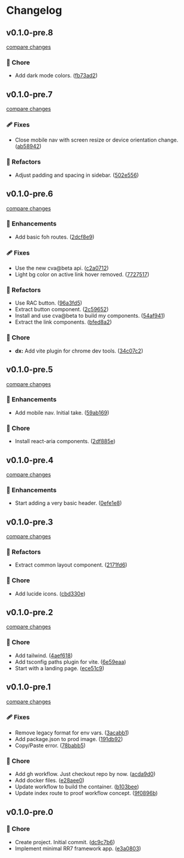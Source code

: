 # Changelog


## v0.1.0-pre.8

[compare changes](https://github.com/haus23/tipprunde/compare/v0.1.0-pre.7...v0.1.0-pre.8)

### 🏡 Chore

- Add dark mode colors. ([fb73ad2](https://github.com/haus23/tipprunde/commit/fb73ad2))

## v0.1.0-pre.7

[compare changes](https://github.com/haus23/tipprunde/compare/v0.1.0-pre.6...v0.1.0-pre.7)

### 🩹 Fixes

- Close mobile nav with screen resize or device orientation change. ([ab58942](https://github.com/haus23/tipprunde/commit/ab58942))

### 💅 Refactors

- Adjust padding and spacing in sidebar. ([502e556](https://github.com/haus23/tipprunde/commit/502e556))

## v0.1.0-pre.6

[compare changes](https://github.com/haus23/tipprunde/compare/v0.1.0-pre.5...v0.1.0-pre.6)

### 🚀 Enhancements

- Add basic foh routes. ([2dcf8e9](https://github.com/haus23/tipprunde/commit/2dcf8e9))

### 🩹 Fixes

- Use the new cva@beta api. ([c2a0712](https://github.com/haus23/tipprunde/commit/c2a0712))
- Light bg color on active link hover removed. ([7727517](https://github.com/haus23/tipprunde/commit/7727517))

### 💅 Refactors

- Use RAC button. ([96a3fd5](https://github.com/haus23/tipprunde/commit/96a3fd5))
- Extract button component. ([2c59652](https://github.com/haus23/tipprunde/commit/2c59652))
- Install and use cva@beta to build my components. ([54af941](https://github.com/haus23/tipprunde/commit/54af941))
- Extract the link components. ([bfed8a2](https://github.com/haus23/tipprunde/commit/bfed8a2))

### 🏡 Chore

- **dx:** Add vite plugin for chrome dev tools. ([34c07c2](https://github.com/haus23/tipprunde/commit/34c07c2))

## v0.1.0-pre.5

[compare changes](https://github.com/haus23/tipprunde/compare/v0.1.0-pre.4...v0.1.0-pre.5)

### 🚀 Enhancements

- Add mobile nav. Initial take. ([59ab169](https://github.com/haus23/tipprunde/commit/59ab169))

### 🏡 Chore

- Install react-aria components. ([2df885e](https://github.com/haus23/tipprunde/commit/2df885e))

## v0.1.0-pre.4

[compare changes](https://github.com/haus23/tipprunde/compare/v0.1.0-pre.3...v0.1.0-pre.4)

### 🚀 Enhancements

- Start adding a very basic header. ([0efe1e8](https://github.com/haus23/tipprunde/commit/0efe1e8))

## v0.1.0-pre.3

[compare changes](https://github.com/haus23/tipprunde/compare/v0.1.0-pre.2...v0.1.0-pre.3)

### 💅 Refactors

- Extract common layout component. ([2171fd6](https://github.com/haus23/tipprunde/commit/2171fd6))

### 🏡 Chore

- Add lucide icons. ([cbd330e](https://github.com/haus23/tipprunde/commit/cbd330e))

## v0.1.0-pre.2

[compare changes](https://github.com/haus23/tipprunde/compare/v0.1.0-pre.1...v0.1.0-pre.2)

### 🏡 Chore

- Add tailwind. ([4aef618](https://github.com/haus23/tipprunde/commit/4aef618))
- Add tsconfig paths plugin for vite. ([6e59eaa](https://github.com/haus23/tipprunde/commit/6e59eaa))
- Start with a landing page. ([ece51c9](https://github.com/haus23/tipprunde/commit/ece51c9))

## v0.1.0-pre.1

[compare changes](https://github.com/haus23/tipprunde/compare/v0.1.0-pre.0...v0.1.0-pre.1)

### 🩹 Fixes

- Remove legacy format for env vars. ([3acabb1](https://github.com/haus23/tipprunde/commit/3acabb1))
- Add package.json to prod image. ([191db92](https://github.com/haus23/tipprunde/commit/191db92))
- Copy/Paste error. ([78babb5](https://github.com/haus23/tipprunde/commit/78babb5))

### 🏡 Chore

- Add gh workflow. Just checkout repo by now. ([acda9d0](https://github.com/haus23/tipprunde/commit/acda9d0))
- Add docker files. ([e28aee0](https://github.com/haus23/tipprunde/commit/e28aee0))
- Update workflow to build the container. ([b103bee](https://github.com/haus23/tipprunde/commit/b103bee))
- Update index route to proof workflow concept. ([9f0896b](https://github.com/haus23/tipprunde/commit/9f0896b))

## v0.1.0-pre.0


### 🏡 Chore

- Create project. Initial commit. ([dc9c7b6](https://github.com/haus23/tipprunde/commit/dc9c7b6))
- Implement minimal RR7 framework app. ([e3a0803](https://github.com/haus23/tipprunde/commit/e3a0803))

